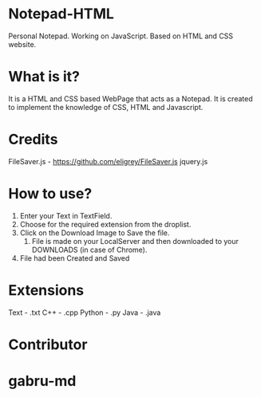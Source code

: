 # Notepad-HTML
Personal Notepad. Working on JavaScript. Based on HTML and CSS website.

# What is it?
It is a HTML and CSS based WebPage that acts as a Notepad.
It is created to implement the knowledge of CSS, HTML and Javascript. 

# Credits
FileSaver.js - https://github.com/eligrey/FileSaver.js
jquery.js

# How to use?
1. Enter your Text in TextField.
2. Choose for the required extension from the droplist.
3. Click on the Download Image to Save the file.
   1. File is made on your LocalServer and then downloaded to your DOWNLOADS (in case of Chrome).
4. File had been Created and Saved

# Extensions
Text - .txt
C++ - .cpp
Python - .py
Java - .java

# Contributor
# gabru-md
